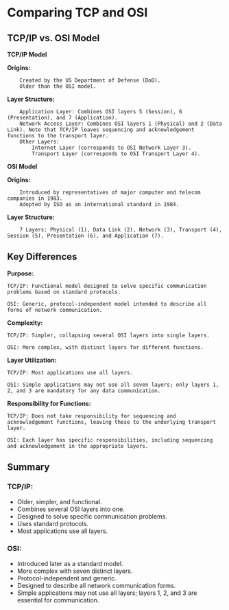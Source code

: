 # Comparing TCP and OSI

## TCP/IP vs. OSI Model

**TCP/IP Model**

   **Origins:**
   
        Created by the US Department of Defense (DoD).
        Older than the OSI model.
   
   **Layer Structure:**
        
        Application Layer: Combines OSI layers 5 (Session), 6 (Presentation), and 7 (Application).
        Network Access Layer: Combines OSI layers 1 (Physical) and 2 (Data Link). Note that TCP/IP leaves sequencing and acknowledgement functions to the transport layer.
        Other Layers:
            Internet Layer (corresponds to OSI Network Layer 3).
            Transport Layer (corresponds to OSI Transport Layer 4).


**OSI Model**

   **Origins:**
        
        Introduced by representatives of major computer and telecom companies in 1983.
        Adopted by ISO as an international standard in 1984.
   
   **Layer Structure:**
        
        7 Layers: Physical (1), Data Link (2), Network (3), Transport (4), Session (5), Presentation (6), and Application (7).


## Key Differences

**Purpose:**

    TCP/IP: Functional model designed to solve specific communication problems based on standard protocols.
  
    OSI: Generic, protocol-independent model intended to describe all forms of network communication.

**Complexity:**
  
    TCP/IP: Simpler, collapsing several OSI layers into single layers.
  
    OSI: More complex, with distinct layers for different functions.

**Layer Utilization:**
  
    TCP/IP: Most applications use all layers.
  
    OSI: Simple applications may not use all seven layers; only layers 1, 2, and 3 are mandatory for any data communication.

**Responsibility for Functions:**
  
    TCP/IP: Does not take responsibility for sequencing and acknowledgement functions, leaving these to the underlying transport layer.
  
    OSI: Each layer has specific responsibilities, including sequencing and acknowledgement in the appropriate layers.


## Summary

### TCP/IP:

   - Older, simpler, and functional.
   - Combines several OSI layers into one.
   - Designed to solve specific communication problems.
   - Uses standard protocols.
   - Most applications use all layers.

### OSI:

   - Introduced later as a standard model.
   - More complex with seven distinct layers.
   - Protocol-independent and generic.
   - Designed to describe all network communication forms.
   - Simple applications may not use all layers; layers 1, 2, and 3 are essential for communication.
